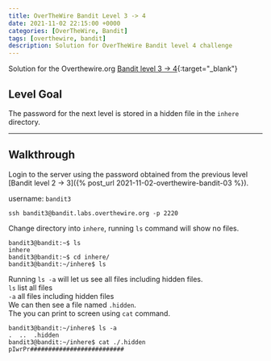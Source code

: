 ```yaml
---
title: OverTheWire Bandit Level 3 -> 4
date: 2021-11-02 22:15:00 +0000
categories: [OverTheWire, Bandit]
tags: [overthewire, bandit]
description: Solution for OverTheWire Bandit level 4 challenge
---
```


Solution for the Overthewire.org [Bandit level 3 -> 4](https://overthewire.org/wargames/bandit/bandit4.html){:target="\_blank"}  

## Level Goal

The password for the next level is stored in a hidden file in the `inhere` directory.

---

## Walkthrough

Login to the server using the password obtained from the previous level [Bandit level 2 -> 3]({% post_url 2021-11-02-overthewire-bandit-03 %}).

username: `bandit3`

```ssh
ssh bandit3@bandit.labs.overthewire.org -p 2220
```

Change directory into `inhere`, running `ls` command will show no files.  

```console
bandit3@bandit:~$ ls
inhere
bandit3@bandit:~$ cd inhere/
bandit3@bandit:~/inhere$ ls  

```

Running `ls -a` will let us see all files including hidden files.  
`ls` list all files  
`-a` all files including hidden files  
We can then see a file named `.hidden`.  
The you can print to screen using `cat` command.

```console
bandit3@bandit:~/inhere$ ls -a
.  ..  .hidden
bandit3@bandit:~/inhere$ cat ./.hidden
pIwrPr##########################
```
